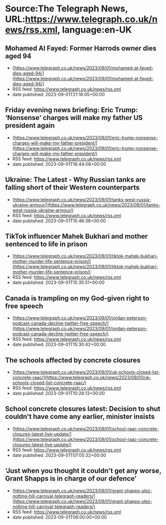 # Source:The Telegraph News, URL:https://www.telegraph.co.uk/news/rss.xml, language:en-UK

## Mohamed Al Fayed: Former Harrods owner dies aged 94
 - [https://www.telegraph.co.uk/news/2023/09/01/mohamed-al-fayed-dies-aged-94/](https://www.telegraph.co.uk/news/2023/09/01/mohamed-al-fayed-dies-aged-94/)
 - RSS feed: https://www.telegraph.co.uk/news/rss.xml
 - date published: 2023-09-01T21:18:05+00:00



## Friday evening news briefing: Eric Trump: ‘Nonsense’ charges will make my father US president again
 - [https://www.telegraph.co.uk/news/2023/09/01/eric-trump-nonsense-charges-will-make-my-father-president/](https://www.telegraph.co.uk/news/2023/09/01/eric-trump-nonsense-charges-will-make-my-father-president/)
 - RSS feed: https://www.telegraph.co.uk/news/rss.xml
 - date published: 2023-09-01T16:44:08+00:00



## Ukraine: The Latest - Why Russian tanks are falling short of their Western counterparts
 - [https://www.telegraph.co.uk/news/2023/09/01/tanks-west-russia-ukraine-armour/](https://www.telegraph.co.uk/news/2023/09/01/tanks-west-russia-ukraine-armour/)
 - RSS feed: https://www.telegraph.co.uk/news/rss.xml
 - date published: 2023-09-01T15:46:38+00:00



## TikTok influencer Mahek Bukhari and mother sentenced to life in prison
 - [https://www.telegraph.co.uk/news/2023/09/01/tiktok-mahek-bukhari-mother-murder-life-sentence-prison/](https://www.telegraph.co.uk/news/2023/09/01/tiktok-mahek-bukhari-mother-murder-life-sentence-prison/)
 - RSS feed: https://www.telegraph.co.uk/news/rss.xml
 - date published: 2023-09-01T15:35:51+00:00



## Canada is trampling on my God-given right to free speech
 - [https://www.telegraph.co.uk/news/2023/09/01/jordan-peterson-podcast-canada-decline-twitter-free-speech/](https://www.telegraph.co.uk/news/2023/09/01/jordan-peterson-podcast-canada-decline-twitter-free-speech/)
 - RSS feed: https://www.telegraph.co.uk/news/rss.xml
 - date published: 2023-09-01T15:30:42+00:00



## The schools affected by concrete closures
 - [https://www.telegraph.co.uk/news/2023/09/01/uk-schools-closed-list-concrete-raac/](https://www.telegraph.co.uk/news/2023/09/01/uk-schools-closed-list-concrete-raac/)
 - RSS feed: https://www.telegraph.co.uk/news/rss.xml
 - date published: 2023-09-01T10:28:13+00:00



## School concrete closures latest: Decision to shut couldn't have come any earlier, minister insists
 - [https://www.telegraph.co.uk/news/2023/09/01/school-raac-concrete-closures-latest-live-update/](https://www.telegraph.co.uk/news/2023/09/01/school-raac-concrete-closures-latest-live-update/)
 - RSS feed: https://www.telegraph.co.uk/news/rss.xml
 - date published: 2023-09-01T07:05:32+00:00



## ‘Just when you thought it couldn't get any worse, Grant Shapps is in charge of our defence’
 - [https://www.telegraph.co.uk/news/2023/09/01/grant-shapps-ulez-notting-hill-carnival-telegraph-readers/](https://www.telegraph.co.uk/news/2023/09/01/grant-shapps-ulez-notting-hill-carnival-telegraph-readers/)
 - RSS feed: https://www.telegraph.co.uk/news/rss.xml
 - date published: 2023-09-01T06:00:00+00:00



